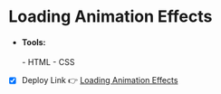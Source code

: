 # Loading Animation Effects
  - <h4><b>Tools:</b></h4>
    - HTML
    - CSS
  - [x] Deploy Link 👉 [Loading Animation Effects](https://bekcodingaddict.github.io/CSS-Animations/LoadingAnimationEffects/)
